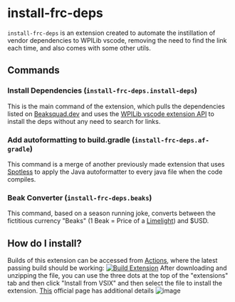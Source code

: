 # install-frc-deps
`install-frc-deps` is an extension created to automate the instillation of vendor dependencies to WPILib vscode, removing the need to find the link each time, and also comes with some other utils.
## Commands
### Install Dependencies (`install-frc-deps.install-deps`)
This is the main command of the extension, which pulls the dependencies listed on [Beaksquad.dev](https://beaksquad.dev/links.html) and uses the [WPILib vscode extension API](https://github.com/wpilibsuite/vscode-wpilib/) to install the deps without any need to search for links.
### Add autoformatting to build.gradle (`install-frc-deps.af-gradle`)
This command is a merge of another previously made extension that uses [Spotless](https://github.com/diffplug/spotless/) to apply the Java autoformatter to every java file when the code compiles.
### Beak Converter (`install-frc-deps.beaks`)
This command, based on a season running joke, converts between the fictitious currency "Beaks" (1 Beak = Price of a [Limelight](https://limelightvision.io/collections/products)) and $USD.
## How do I install?
Builds of this extension can be accessed from [Actions](https://github.com/gabeStuk/install-frc-deps/actions), where the latest passing build should be working:
[![Build Extension](https://github.com/gabeStuk/install-frc-deps/actions/workflows/extensionBuild.yml/badge.svg)](https://github.com/gabeStuk/install-frc-deps/actions/workflows/extensionBuild.yml)
After downloading and unzipping the file, you can use the three dots at the top of the "extensions" tab and then click "Install from VSIX" and then select the file to install the extension.
[This](https://code.visualstudio.com/docs/editor/extension-marketplace#_install-from-a-vsix) official page has additional details
![image](https://github.com/user-attachments/assets/1e717a05-85b0-4fc9-8b9f-9d81d09b3a2c)
